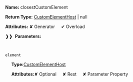 **Name:** closestCustomElement

**Return Type:** [CustomElementHost](https://gitbook-18.gitbook.io/au//runtime/resources/custom-element/typealiases/customelementhost) | null

**Attributes:** ✘ Generator&nbsp;&nbsp;&nbsp;&nbsp;&nbsp;✔ Overload

❱❱&nbsp;&nbsp;**Parameters:**

&nbsp;&nbsp;&nbsp;&nbsp;&nbsp;
```
element
```

&nbsp;&nbsp;&nbsp;&nbsp;&nbsp;**Type:**[CustomElementHost](https://gitbook-18.gitbook.io/au//runtime/resources/custom-element/typealiases/customelementhost)<Element>

&nbsp;&nbsp;&nbsp;&nbsp;&nbsp;**Attributes:**✘ Optional&nbsp;&nbsp;&nbsp;&nbsp;&nbsp;✘ Rest&nbsp;&nbsp;&nbsp;&nbsp;&nbsp;✘ Parameter Property


